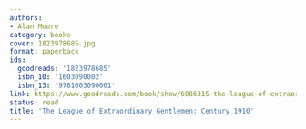```yaml
---
authors:
- Alan Moore
category: books
cover: 1823978685.jpg
format: paperback
ids:
  goodreads: '1823978685'
  isbn_10: '1603090002'
  isbn_13: '9781603090001'
link: https://www.goodreads.com/book/show/6086315-the-league-of-extraordinary-gentlemen
status: read
title: 'The League of Extraordinary Gentlemen: Century 1910'
---
```


